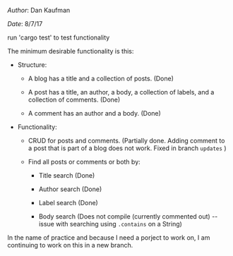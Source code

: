 _Author_: Dan Kaufman

_Date_: 8/7/17
    
run 'cargo test' to test functionality
    
The minimum desirable functionality is this:

* Structure:
  
  * A blog has a title and a collection of posts. (Done)
  
  * A post has a title, an author, a body,  a collection of labels, and a collection of comments. (Done)
  
  * A comment has an author and a body. (Done)

* Functionality:

  * CRUD for posts and comments. (Partially done. Adding comment to a post that is part of a blog does not work. Fixed in branch `updates` )

  * Find all posts or comments or both by:
    
    * Title search    (Done)
        
    * Author search   (Done)
        
    * Label search    (Done)
        
    * Body search     (Does not compile (currently commented out) -- issue with searching using `.contains` on a String)
    
    
In the name of practice and because I need a porject to work on, I am continuing to work on this in a new branch.
